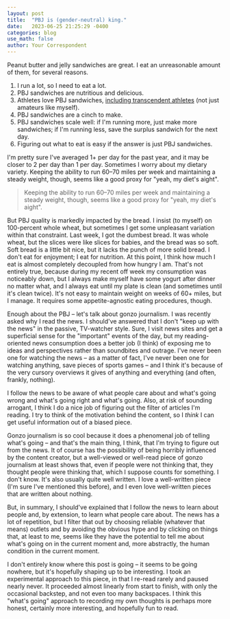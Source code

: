 ```yaml
---
layout: post
title:  "PBJ is (gender-neutral) king."
date:   2023-06-25 21:25:29 -0400
categories: blog
use_math: false
author: Your Correspondent
---
```


Peanut butter and jelly sandwiches are great. I eat an unreasonable amount of them, for several reasons.

1. I run a lot, so I need to eat a lot.
1. PBJ sandwiches are nutritious and delicious.
1. Athletes love PBJ sandwiches, [including transcendent athletes](https://www.espn.com/espn/feature/story/_/page/presents18931717/the-nba-secret-addiction) (not just amateurs like myself).
1. PBJ sandwiches are a cinch to make.
1. PBJ sandwiches scale well: if I'm running more, just make more sandwiches; if I'm running less, save the surplus sandwich for the next day.
1. Figuring out what to eat is easy if the answer is just PBJ sandwiches.

I'm pretty sure I've averaged 1+ per day for the past year, and it may be closer to 2 per day than 1 per day. Sometimes I worry about my dietary variety. Keeping the ability to run 60&ndash;70 miles per week and maintaining a steady weight, though, seems like a good proxy for "yeah, my diet's aight".

> Keeping the ability to run 60&ndash;70 miles per week and maintaining a steady weight, though, seems like a good proxy for "yeah, my diet's aight".

But PBJ quality is markedly impacted by the bread. I insist (to myself) on 100-percent whole wheat, but sometimes I get some unpleasant variation within that constraint. Last week, I got the dumbest bread. It was whole wheat, but the slices were like slices for babies, and the bread was so soft. Soft bread is a little bit nice, but it lacks the punch of more solid bread. I don't eat for enjoyment; I eat for nutrition. At this point, I think how much I eat is almost completely decoupled from how hungry I am. That's not entirely true, because during my recent off week my consumption was noticeably down, but I always make myself have some yogurt after dinner no matter what, and I always eat until my plate is clean (and sometimes until it's clean twice). It's not easy to maintain weight on weeks of 60+ miles, but I manage. It requires some appetite-agnostic eating procedures, though.

Enough about the PBJ &ndash; let's talk about gonzo journalism. I was recently asked why I read the news. I should've answered that I don't "keep up with the news" in the passive, TV-watcher style. Sure, I visit news sites and get a superficial sense for the "important" events of the day, but my reading-oriented news consumption does a better job (I think) of exposing me to ideas and perspectives rather than soundbites and outrage. I've never been one for watching the news &ndash; as a matter of fact, I've never been one for watching anything, save pieces of sports games &ndash; and I think it's because of the very cursory overviews it gives of anything and everything (and often, frankly, nothing).

I follow the news to be aware of what people care about and what's going wrong and what's going right and what's going. Also, at risk of sounding arrogant, I think I do a nice job of figuring out the filter of articles I'm reading. I try to think of the motivation behind the content, so I *think* I can get useful information out of a biased piece.

Gonzo journalism is so cool because it does a phenomenal job of telling what's going &ndash; and that's the main thing, I think, that I'm trying to figure out from the news. It of course has the possibility of being horribly influenced by the content creator, but a well-viewed or well-read piece of gonzo journalism at least shows that, even if people were not thinking that, they thought people were thinking that, which I suppose counts for something. I don't know. It's also usually quite well written. I love a well-written piece (I'm sure I've mentioned this before), and I even love well-written pieces that are written about nothing.

But, in summary, I should've explained that I follow the news to learn about people and, by extension, to learn what people care about. The news has a lot of repetition, but I filter that out by choosing reliable (whatever that means) outlets and by avoiding the obvious hype and by clicking on things that, at least to me, seems like they have the potential to tell me about what's going on in the current moment and, more abstractly, the human condition in the current moment.

I don't entirely know where this post is going &ndash; it seems to be going nowhere, but it's hopefully shaping up to be interesting. I took an experimental approach to this piece, in that I re-read rarely and paused nearly never. It proceeded almost linearly from start to finish, with only the occasional backstep, and not even too many backspaces. I think this "what's going" approach to recording my own thoughts is perhaps more honest, certainly more interesting, and hopefully fun to read.


